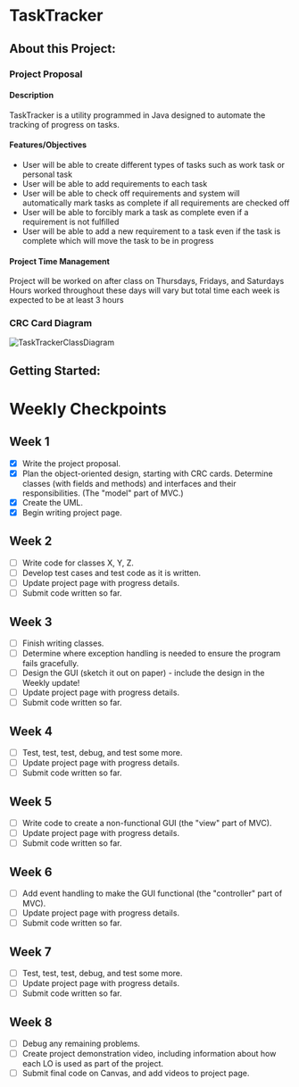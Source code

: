 # TaskTracker
## About this Project:

### Project Proposal
#### Description
TaskTracker is a utility programmed in Java designed to automate the tracking of progress on tasks.
#### Features/Objectives
- User will be able to create different types of tasks such as work task or personal task
- User will be able to add requirements to each task
- User will be able to check off requirements and system will automatically mark tasks as complete if all requirements are checked off
- User will be able to forcibly mark a task as complete even if a requirement is not fulfilled
- User will be able to add a new requirement to a task even if the task is complete which will move the task to be in progress
#### Project Time Management
Project will be worked on after class on Thursdays, Fridays, and Saturdays
Hours worked throughout these days will vary but total time each week is expected to be at least 3 hours

### CRC Card Diagram
![TaskTrackerClassDiagram](https://github.com/BD2311/TaskTracker/assets/164386430/5cf94afe-ae8d-4d34-9f54-074a8bfa1dcd)

## Getting Started:

# Weekly Checkpoints

## Week 1

- [x] Write the project proposal.
- [x] Plan the object-oriented design, starting with CRC cards.  Determine classes (with fields and methods) and interfaces and their responsibilities. (The "model" part of MVC.)
- [x] Create the UML.
- [x] Begin writing project page.

## Week 2

- [ ] Write code for classes X, Y, Z.
- [ ] Develop test cases and test code as it is written.
- [ ] Update project page with progress details.
- [ ] Submit code written so far.

## Week 3

- [ ] Finish writing classes.
- [ ] Determine where exception handling is needed to ensure the program fails gracefully.
- [ ] Design the GUI (sketch it out on paper) - include the design in the Weekly update!
- [ ] Update project page with progress details.
- [ ] Submit code written so far.

## Week 4

- [ ] Test, test, test, debug, and test some more.
- [ ] Update project page with progress details.
- [ ] Submit code written so far.

## Week 5

- [ ] Write code to create a non-functional GUI (the "view" part of MVC).
- [ ] Update project page with progress details.
- [ ] Submit code written so far.

## Week 6

- [ ] Add event handling to make the GUI functional (the "controller" part of MVC).
- [ ] Update project page with progress details.
- [ ] Submit code written so far.

## Week 7

- [ ] Test, test, test, debug, and test some more.
- [ ] Update project page with progress details.
- [ ] Submit code written so far.

## Week 8

- [ ] Debug any remaining problems.
- [ ] Create project demonstration video, including information about how each LO is used as part of the project.
- [ ] Submit final code on Canvas, and add videos to project page.
